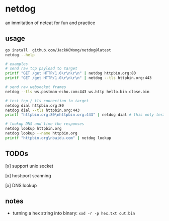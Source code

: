 # netdog

an immitation of netcat for fun and practice


## usage

```bash
go install  github.com/JackKCWong/netdog@latest
netdog --help

# examples
# send raw tcp payload to target
printf "GET /get HTTP/1.0\r\n\r\n" | netdog httpbin.org:80
printf "GET /get HTTP/1.0\r\n\r\n" | netdog --tls httpbin.org:443

# send raw websocket frames
netdog --tls ws.postman-echo.com:443 ws.http hello.bin close.bin

# test tcp / tls connection to target
netdog dial httpbin.org:80
netdog dial --tls httpbin.org:443
printf "httpbin.org:80\nhttpbin.org:443" | netdog dial # this only test for tcp connection, not tls

# lookup DNS and time the responses
netdog lookup httpbin.org
netdog lookup --name httpbin.org
printf "httpbin.org\nbaidu.com" | netdog lookup 
```


## TODOs

[x] support unix socket

[x] host:port scanning

[x] DNS lookup

## notes

* turning a hex string into binary: `xxd -r -p hex.txt out.bin`
